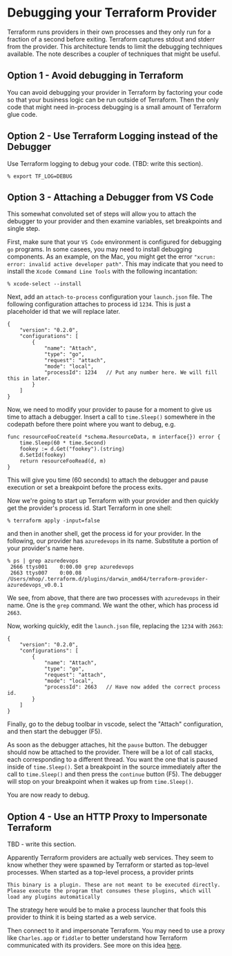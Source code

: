 # Debugging your Terraform Provider

Terraform runs providers in their own processes and they only run for a fraction of a second before exiting. Terraform captures stdout and stderr from the provider. This architecture tends to limit the debugging techniques available. The note describes a coupler of techniques that might be useful.

## Option 1 - Avoid debugging in Terraform
You can avoid debugging your provider in Terraform by factoring your code so that your business logic can be run outside of Terraform. Then the only code that might need in-process debugging is a small amount of Terraform glue code.

## Option 2 - Use Terraform Logging instead of the Debugger
Use Terraform logging to debug your code. (TBD: write this section).

~~~
% export TF_LOG=DEBUG
~~~

## Option 3 - Attaching a Debugger from VS Code
This somewhat convoluted set of steps will allow you to attach the debugger to your provider and then examine variables, set breakpoints and single step.

First, make sure that your `VS Code` environment is configured for debugging `go` programs. In some casees, you may need to install debugging components. As an example, on the Mac, you might get the error `"xcrun: error: invalid active developer path"`. This may indicate that you need to install the `Xcode Command Line Tools` with the following incantation:
~~~
% xcode-select --install
~~~

Next, add an `attach-to-process` configuration your `launch.json` file. The following configuration attaches to process id `1234`. This is just a placeholder id that we will replace later.
~~~
{
	"version": "0.2.0",
	"configurations": [
 		{
			"name": "Attach",
			"type": "go",
			"request": "attach",
            "mode": "local",
            "processId": 1234   // Put any number here. We will fill this in later.
        }
	]
}
~~~

Now, we need to modify your provider to pause for a moment to give us time to attach a debugger. Insert a call to `time.Sleep()` somewhere in the codepath before there point where you want to debug, e.g.

~~~
func resourceFooCreate(d *schema.ResourceData, m interface{}) error {
	time.Sleep(60 * time.Second)
	fookey := d.Get("fookey").(string)
	d.SetId(fookey)
	return resourceFooRead(d, m)
}
~~~

This will give you time (60 seconds) to attach the debugger and pause execution or set a breakpoint before the process exits.

Now we're going to start up Terraform with your provider and then quickly get the provider's process id. Start Terraform in one shell:
~~~
% terraform apply -input=false
~~~
and then in another shell, get the process id for your provider. In the following, our provider has `azuredevops` in its name. Substitute a portion of your provider's name here.
~~~
% ps | grep azuredevops
 2666 ttys001    0:00.00 grep azuredevops
 2663 ttys007    0:00.08 /Users/mhop/.terraform.d/plugins/darwin_amd64/terraform-provider-azuredevops_v0.0.1
~~~
We see, from above, that there are two processes with `azuredevops` in their name. One is the `grep` command. We want the other, which has process id `2663`.

Now, working quickly, edit the `launch.json` file, replacing the `1234` with `2663`:
~~~
{
	"version": "0.2.0",
	"configurations": [
 		{
			"name": "Attach",
			"type": "go",
			"request": "attach",
            "mode": "local",
            "processId": 2663   // Have now added the correct process id.
        }
	]
}
~~~

Finally, go to the debug toolbar in vscode, select the "Attach" configuration, and then start the debugger (F5).

As soon as the debugger attaches, hit the `pause` button. The debugger should now be attached to the provider. There will be a lot of call stacks, each corresponding to a different thread. You want the one that is paused inside of `time.Sleep()`. Set a breakpoint in the source immediately after the call to `time.Sleep()` and then press the `continue` button (F5). The debugger will stop on your breakpoint when it wakes up from `time.Sleep()`.

You are now ready to debug.

## Option 4 - Use an HTTP Proxy to Impersonate Terraform
TBD - write this section.

Apparently Terraform providers are actually web services. They seem to know whether they were spawned by Terraform or started as top-level processes. When started as a top-level process, a provider prints
~~~
This binary is a plugin. These are not meant to be executed directly.
Please execute the program that consumes these plugins, which will
load any plugins automatically
~~~

The strategy here would be to make a process launcher that fools this provider to think it is being started as a web service.

Then connect to it and impersonate Terraform. You may need to use a proxy like `Charles.app` or `fiddler` to better understand how Terraform communicated with its providers. See more on this idea [here](https://github.com/hashicorp/terraform/issues/16752).
